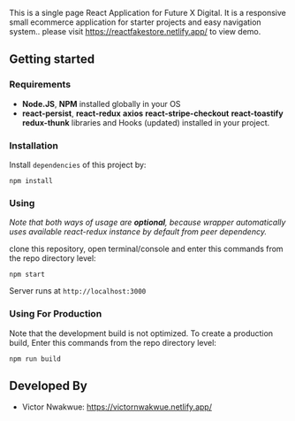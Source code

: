 This is a single page React Application for Future X Digital. It is a responsive small ecommerce application for starter projects and easy navigation system.. please visit https://reactfakestore.netlify.app/ to view demo.

## Getting started

### Requirements

- **Node.JS**, **NPM** installed globally in your OS
- **react-persist**, **react-redux** **axios** **react-stripe-checkout** **react-toastify** **redux-thunk** libraries and Hooks (updated) installed in your project.

### Installation

Install `dependencies` of this project by:

```cli
npm install
```

### Using

_Note that both ways of usage are **optional**, because wrapper automatically uses available react-redux instance by default from peer dependency._

clone this repository, open terminal/console and enter this commands from the repo directory level:

```cli
npm start
```

Server runs at `http://localhost:3000`

### Using For Production

Note that the development build is not optimized.
To create a production build, Enter this commands from the repo directory level:

```cli
npm run build
```

## Developed By

- Victor Nwakwue: https://victornwakwue.netlify.app/
